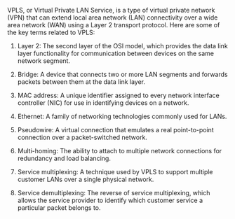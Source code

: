 VPLS, or Virtual Private LAN Service, is a type of virtual private network (VPN) that can extend local area network (LAN) connectivity over a wide area network (WAN) using a Layer 2 transport protocol. Here are some of the key terms related to VPLS:

1. Layer 2: The second layer of the OSI model, which provides the data link layer functionality for communication between devices on the same network segment.

2. Bridge: A device that connects two or more LAN segments and forwards packets between them at the data link layer.

3. MAC address: A unique identifier assigned to every network interface controller (NIC) for use in identifying devices on a network.

4. Ethernet: A family of networking technologies commonly used for LANs.

5. Pseudowire: A virtual connection that emulates a real point-to-point connection over a packet-switched network.

6. Multi-homing: The ability to attach to multiple network connections for redundancy and load balancing.

7. Service multiplexing: A technique used by VPLS to support multiple customer LANs over a single physical network.

8. Service demultiplexing: The reverse of service multiplexing, which allows the service provider to identify which customer service a particular packet belongs to.

